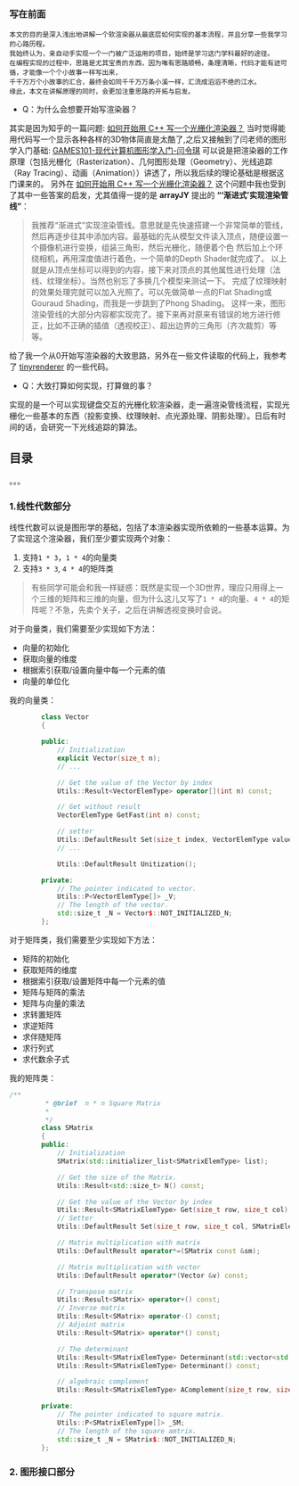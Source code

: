 ### 写在前面
    本文的目的是深入浅出地讲解一个软渲染器从最底层如何实现的基本流程，并且分享一些我学习的心路历程。
    我始终认为，亲自动手实现一个一门被广泛运用的项目，始终是学习这门学科最好的途径。
    在编程实现的过程中，思路是尤其宝贵的东西，因为唯有思路顺畅，条理清晰，代码才能有迹可循，才能像一个个小故事一样写出来，
    千千万万个小故事的汇合，最终会如同千千万万条小溪一样，汇流成滔滔不绝的江水。
    缘此，本文在讲解原理的同时，会更加注重思路的开拓与启发。

- Q：为什么会想要开始写渲染器？

其实是因为知乎的一篇问题:
[如何开始用 C++ 写一个光栅化渲染器？](https://www.zhihu.com/question/24786878)
当时觉得能用代码写一个显示各种各样的3D物体简直是太酷了,之后又接触到了闫老师的图形学入门基础:
[GAMES101-现代计算机图形学入门-闫令琪](https://www.bilibili.com/video/BV1X7411F744/?spm_id_from=333.1007.top_right_bar_window_default_collection.content.click&vd_source=081eadd5e0d99615751efaf94759c6ab)
可以说是把渲染器的工作原理（包括光栅化（Rasterization）、几何图形处理（Geometry）、光线追踪（Ray Tracing）、动画（Animation））讲透了，所以我后续的理论基础是根据这门课来的。
另外在 [如何开始用 C++ 写一个光栅化渲染器？](https://www.zhihu.com/question/24786878) 这个问题中我也受到了其中一些答案的启发，尤其值得一提的是 **arrayJY** 提出的 **“‘渐进式’实现渲染管线”**：

> 
> 我推荐“渐进式”实现渲染管线。意思就是先快速搭建一个非常简单的管线，然后再逐步往其中添加内容。最基础的先从模型文件读入顶点，随便设置一个摄像机进行变换，组装三角形，然后光栅化，随便着个色
> 然后加上个环绕相机，再用深度值进行着色，一个简单的Depth Shader就完成了。
> 以上就是从顶点坐标可以得到的内容，接下来对顶点的其他属性进行处理（法线、纹理坐标）。当然也别忘了多换几个模型来测试一下。
> 完成了纹理映射的效果处理完就可以加入光照了。可以先做简单一点的Flat Shading或Gouraud Shading，而我是一步跳到了Phong Shading。
> 这样一来，图形渲染管线的大部分内容都实现完了。接下来再对原来有错误的地方进行修正，比如不正确的插值（透视校正）、超出边界的三角形（齐次裁剪）等等。

给了我一个从0开始写渲染器的大致思路，另外在一些文件读取的代码上，我参考了 [tinyrenderer](https://github.com/ssloy/tinyrenderer) 的一些代码。

- Q：大致打算如何实现，打算做的事？

实现的是一个可以实现键盘交互的光栅化软渲染器，走一遍渲染管线流程，实现光栅化一些基本的东西（投影变换、纹理映射、点光源处理、阴影处理）。日后有时间的话，会研究一下光线追踪的算法。

## 目录

。。。


### 1.线性代数部分

线性代数可以说是图形学的基础，包括了本渲染器实现所依赖的一些基本运算。为了实现这个渲染器，我们至少要实现两个对象：

1. 支持`1 * 3`，`1 * 4`的向量类
2. 支持`3 * 3`, `4 * 4`的矩阵类

> 有些同学可能会和我一样疑惑：既然是实现一个3D世界，理应只用得上一个三维的矩阵和三维的向量，但为什么这儿又写了`1 * 4`的向量、`4 * 4`的矩阵呢？不急，先卖个关子，之后在讲解透视变换时会说。

对于向量类，我们需要至少实现如下方法：

- 向量的初始化
- 获取向量的维度
- 根据索引获取/设置向量中每一个元素的值
- 向量的单位化

我的向量类：

``` cpp
        class Vector
        {

        public:
            // Initialization
            explicit Vector(size_t n);
            // ...

            // Get the value of the Vector by index
            Utils::Result<VectorElemType> operator[](int n) const;

            // Get without result
            VectorElemType GetFast(int n) const;

            // setter
            Utils::DefaultResult Set(size_t index, VectorElemType value) const;
            // ...

            Utils::DefaultResult Unitization();

        private:
            // The pointer indicated to vector.
            Utils::P<VectorElemType[]> _V;
            // The length of the vector.
            std::size_t _N = Vector$::NOT_INITIALIZED_N;
        };
```


对于矩阵类，我们需要至少实现如下方法：

- 矩阵的初始化
- 获取矩阵的维度
- 根据索引获取/设置矩阵中每一个元素的值
- 矩阵与矩阵的乘法
- 矩阵与向量的乘法
- 求转置矩阵
- 求逆矩阵
- 求伴随矩阵
- 求行列式
- 求代数余子式


我的矩阵类：

``` cpp
/**
         * @brief  n * n Square Matrix
         *
         */
        class SMatrix
        {
        public:
            // Initialization
            SMatrix(std::initializer_list<SMatrixElemType> list);

            // Get the size of the Matrix.
            Utils::Result<std::size_t> N() const;

            // Get the value of the Vector by index
            Utils::Result<SMatrixElemType> Get(size_t row, size_t col) const;
            // Setter
            Utils::DefaultResult Set(size_t row, size_t col, SMatrixElemType value) const;

            // Matrix multiplication with matrix
            Utils::DefaultResult operator*=(SMatrix const &sm);

            // Matrix multiplication with vector
            Utils::DefaultResult operator*(Vector &v) const;

            // Transpose matrix
            Utils::Result<SMatrix> operator+() const;
            // Inverse matrix
            Utils::Result<SMatrix> operator-() const;
            // Adjoint matrix
            Utils::Result<SMatrix> operator*() const;

            // The determinant
            Utils::Result<SMatrixElemType> Determinant(std::vector<std::size_t> row_list, std::vector<std::size_t> col_list) const;
            Utils::Result<SMatrixElemType> Determinant() const;

            // algebraic complement
            Utils::Result<SMatrixElemType> AComplement(size_t row, size_t col) const;

        private:
            // The pointer indicated to square matrix.
            Utils::P<SMatrixElemType[]> _SM;
            // The length of the square amtrix.
            std::size_t _N = SMatrix$::NOT_INITIALIZED_N;
        };

```

### 2. 图形接口部分
